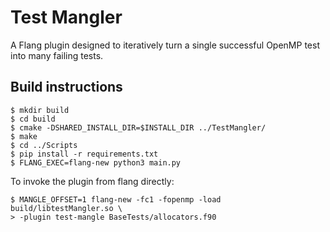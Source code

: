 # Test Mangler

A Flang plugin designed to iteratively turn a single successful 
OpenMP test into many failing tests.

## Build instructions

```console
$ mkdir build
$ cd build
$ cmake -DSHARED_INSTALL_DIR=$INSTALL_DIR ../TestMangler/
$ make
$ cd ../Scripts
$ pip install -r requirements.txt
$ FLANG_EXEC=flang-new python3 main.py
```

To invoke the plugin from flang directly:
```console
$ MANGLE_OFFSET=1 flang-new -fc1 -fopenmp -load build/libtestMangler.so \
> -plugin test-mangle BaseTests/allocators.f90
```
